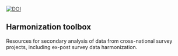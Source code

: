 <!-- badges: start -->
[![DOI](https://zenodo.org/badge/DOI/10.5281/zenodo.4049816.svg)](https://doi.org/10.5281/zenodo.4049816)
<!-- badges: end -->

## Harmonization toolbox

Resources for secondary analysis of data from cross-national survey projects, including ex-post survey data harmonization.


